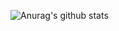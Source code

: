 ![Anurag's github stats](https://github-readme-stats.vercel.app/api?username=junosg&count_private=true)
